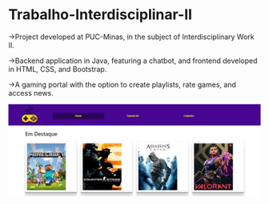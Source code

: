# Trabalho-Interdisciplinar-II

<p>->Project developed at PUC-Minas, in the subject of Interdisciplinary Work II.</p>
<p>->Backend application in Java, featuring a chatbot, and frontend developed in HTML, CSS, and Bootstrap.</p>
<p>->A gaming portal with the option to create playlists, rate games, and access news.</p>


![alt text](https://github.com/MarceloReisxz/PUC-Minas/blob/main/Trabalho-Interdisciplinar-II/fotos_aplicação/GamerHouse1.png)


